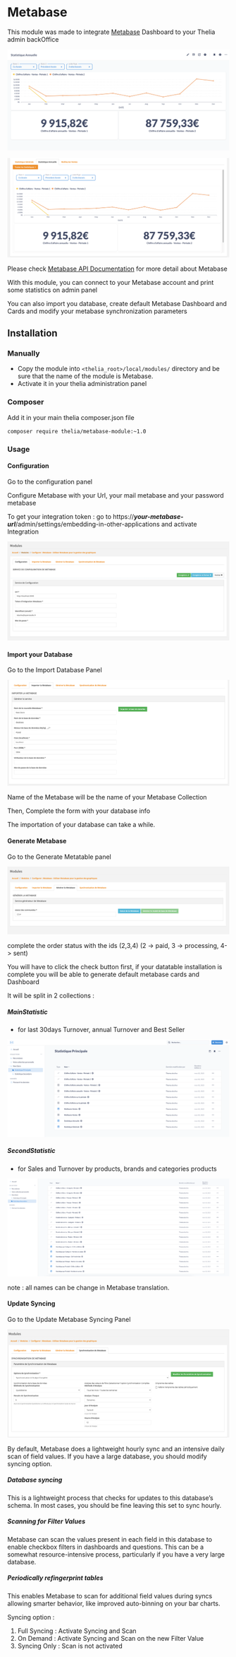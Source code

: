 # Metabase

This module was made to integrate [Metabase](https://github.com/metabase/metabase)
Dashboard to your Thelia admin backOffice

![TheliaAdminMetabase](docs/images/stats_metabase.png)

![TheliaAdminMetabase](docs/images/stats_thelia.png)

Please check [Metabase API Documentation](https://www.metabase.com/docs/latest/api-documentation)
for more detail about Metabase

With this module, you can connect to your Metabase account and print some statistics on admin panel

You can also import you database,
create default Metabase Dashboard and Cards
and modify your metabase synchronization parameters

## Installation

### Manually

* Copy the module into ```<thelia_root>/local/modules/``` directory and be sure that the name of the module is Metabase.
* Activate it in your thelia administration panel

### Composer

Add it in your main thelia composer.json file

```
composer require thelia/metabase-module:~1.0
```

### Usage

#### Configuration
Go to the configuration panel

Configure Metabase with your Url, your mail metabase and your password metabase

To get your integration token : go to https://***your-metabase-url***/admin/settings/embedding-in-other-applications and activate Integration

![ConfigurationMetabase](docs/images/configuration_metabase.png)

#### Import your Database

Go to the Import Database Panel

![ImportDataTable](docs/images/import_datatable_metabase.png)

Name of the Metabase will be the name of your Metabase Collection

Then, Complete the form with your database info

The importation of your database can take a while.

#### Generate Metabase

Go to the Generate Metatable panel

![CreateMetabase](docs/images/create_metabase.png)

complete the order status with the ids (2,3,4)
(2 -> paid, 3 -> processing, 4-> sent)

You will have to click the check button first, if your datatable installation is complete you will be able to generate 
default metabase cards and Dashboard

It will be split in 2 collections :

##### MainStatistic
 * for last 30days Turnover, annual Turnover and Best Seller

![MainMetabase](docs/images/main_dashboard_metabase.png)

##### SecondStatistic
* for Sales and Turnover by products, brands and categories products

![SecondMetabase](docs/images/second_dashboard_metabase.png)

note : all names can be change in Metabase translation.

#### Update Syncing

Go to the Update Metabase Syncing Panel

![SyncingAndScanMetabase](docs/images/syncing_scan_metabase.png)

By default, Metabase does a lightweight hourly sync and an intensive daily scan of field values. 
If you have a large database, you should modify syncing option.

##### Database syncing
This is a lightweight process that checks for updates to this database’s schema. 
In most cases, you should be fine leaving this set to sync hourly.

##### Scanning for Filter Values
Metabase can scan the values present in each field in this database to enable checkbox filters in dashboards and questions. 
This can be a somewhat resource-intensive process, particularly if you have a very large database.

##### Periodically refingerprint tables
This enables Metabase to scan for additional field values during syncs allowing smarter behavior, 
like improved auto-binning on your bar charts.

Syncing option :
1. Full Syncing : Activate Syncing and Scan
2. On Demand : Activate Syncing and Scan on the new Filter Value
3. Syncing Only : Scan is not activated